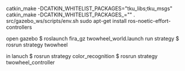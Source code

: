 catkin_make -DCATKIN_WHITELIST_PACKAGES="tku_libs;tku_msgs"
catkin_make -DCATKIN_WHITELIST_PACKAGES_=""
. src/gazebo_ws/scripts/env.sh
sudo apt-get install ros-noetic-effort-controllers


open gazebo
    $ roslaunch fira_gz twowheel_world.launch
run strategy
    $ rosrun strategy twowheel


in lanuch
    $ rosrun strategy color_recognition
    $ rosrun strategy twowheel_controller

